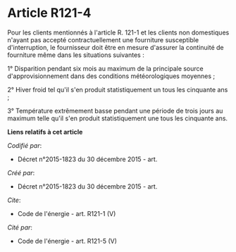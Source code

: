 # Article R121-4

Pour les clients mentionnés à l'article R. 121-1 et les clients non domestiques n'ayant pas accepté contractuellement une
fourniture susceptible d'interruption, le fournisseur doit être en mesure d'assurer la continuité de fourniture même dans les
situations suivantes :

1° Disparition pendant six mois au maximum de la principale source d'approvisionnement dans des conditions météorologiques
moyennes ; 

2° Hiver froid tel qu'il s'en produit statistiquement un tous les cinquante ans ;

3° Température extrêmement basse pendant une période de trois jours au maximum telle qu'il s'en produit statistiquement une
tous les cinquante ans.

**Liens relatifs à cet article**

_Codifié par_:

  - Décret n°2015-1823 du 30 décembre 2015 - art.

_Créé par_:

  - Décret n°2015-1823 du 30 décembre 2015 - art.

_Cite_:

  - Code de l'énergie - art. R121-1 (V)

_Cité par_:

  - Code de l'énergie - art. R121-5 (V)
